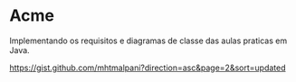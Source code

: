 # Acme
Implementando os requisitos e diagramas de classe das aulas praticas em Java.


https://gist.github.com/mhtmalpani?direction=asc&page=2&sort=updated
